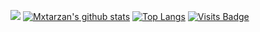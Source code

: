 ![](https://github.com/mxtarzan/mxtarzan/blob/master/dino.gif)
[![Mxtarzan's github stats](https://github-readme-stats.vercel.app/api?username=mxtarzan&count_private=true)](https://github.com/mxtarzan/mxtarzan/edit/master/README.md)
[![Top Langs](https://github-readme-stats.vercel.app/api/top-langs?username=mxtarzan&layout=compact&langs_count=8)](https://github.com/mxtarzan/mxtarzan/edit/master/README.md)
[![Visits Badge](https://badges.pufler.dev/visits/puf17640/git-badges)](https://badges.pufler.dev)
